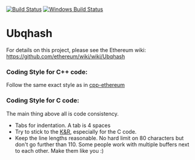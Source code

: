 [![Build Status](https://travis-ci.org/ethereum/ubqhash.svg?branch=master)](https://travis-ci.org/ethereum/ubqhash)
[![Windows Build Status](https://ci.appveyor.com/api/projects/status/github/debris/ubqhash?branch=master&svg=true)](https://ci.appveyor.com/project/debris/ubqhash-nr37r/branch/master)

# Ubqhash

For details on this project, please see the Ethereum wiki:
https://github.com/ethereum/wiki/wiki/Ubqhash

### Coding Style for C++ code:

Follow the same exact style as in [cpp-ethereum](https://github.com/ethereum/cpp-ethereum/blob/develop/CodingStandards.txt)

### Coding Style for C code:

The main thing above all is code consistency.

- Tabs for indentation. A tab is 4 spaces
- Try to stick to the [K&R](http://en.wikipedia.org/wiki/Indent_style#K.26R_style),
  especially for the C code.
- Keep the line lengths reasonable. No hard limit on 80 characters but don't go further
  than 110. Some people work with multiple buffers next to each other.
  Make them like you :)
